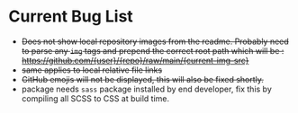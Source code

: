 # Current Bug List

- ~~Does not show local repository images from the readme. Probably need to parse
  any `img` tags and prepend the correct root path which will be :
  <https://github.com/{user}/{repo}/raw/main/{current-img-src}>~~
- ~~same applies to local relative file links~~
- ~~GitHub emojis will not be displayed, this will also be fixed shortly.~~
- package needs `sass` package installed by end developer, fix this by compiling
  all SCSS to CSS at build time.

